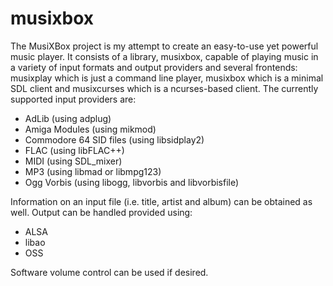 # musixbox

The MusiXBox project is my attempt to create an easy-to-use yet powerful music player. It consists of a library, musixbox, capable of playing music in a variety of input formats and output providers and several frontends: musixplay which is just a command line player, musixbox which is a minimal SDL client and musixcurses which is a ncurses-based client. The currently supported input providers are:

* AdLib (using adplug)
* Amiga Modules (using mikmod)
* Commodore 64 SID files (using libsidplay2)
* FLAC (using libFLAC++)
* MIDI (using SDL_mixer)
* MP3 (using libmad or libmpg123)
* Ogg Vorbis (using libogg, libvorbis and libvorbisfile)

Information on an input file (i.e. title, artist and album) can be obtained as well. Output can be handled provided using:

 * ALSA
 * libao
 * OSS

Software volume control can be used if desired.
